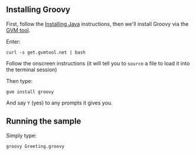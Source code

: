 ## Installing Groovy

First, follow the [Installing Java](../Java/README.md) instructions, then we'll install Groovy via the [GVM tool](http://gvmtool.net/).

Enter:

    curl -s get.gvmtool.net | bash

Follow the onscreen instructions (it will tell you to `source` a file to load it into the terminal session)

Then type:

    gvm install groovy

And say `Y` (yes) to any prompts it gives you.

## Running the sample

Simply type:

    groovy Greeting.groovy
